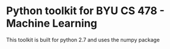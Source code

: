 
# Python toolkit for BYU CS 478 - Machine Learning
This toolkit is built for python 2.7 and uses the numpy package
